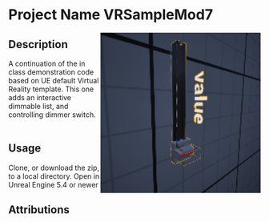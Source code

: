 # Project Name  VRSampleMod7
<img src="Saved/AutoScreenshot.png" width="320"  align="right" />

## Description

A continuation of the in class demonstration code based on UE default Virtual Reality template. This one adds an interactive dimmable list, and controlling dimmer switch. <br><br> 
 
## Usage
Clone, or download the zip, to a local directory. Open in Unreal Engine 5.4 or newer

## Attributions





